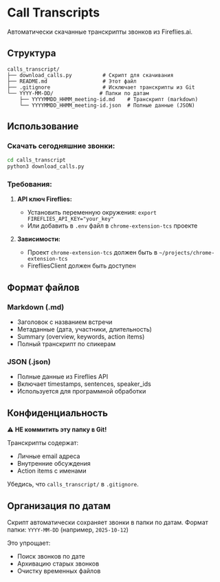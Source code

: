# Call Transcripts

Автоматически скачанные транскрипты звонков из Fireflies.ai.

## Структура

```
calls_transcript/
├── download_calls.py          # Скрипт для скачивания
├── README.md                  # Этот файл
├── .gitignore                 # Исключает транскрипты из Git
└── YYYY-MM-DD/               # Папки по датам
    ├── YYYYMMDD_HHMM_meeting-id.md    # Транскрипт (markdown)
    └── YYYYMMDD_HHMM_meeting-id.json  # Полные данные (JSON)
```

## Использование

### Скачать сегодняшние звонки:

```bash
cd calls_transcript
python3 download_calls.py
```

### Требования:

1. **API ключ Fireflies:**
   - Установить переменную окружения: `export FIREFLIES_API_KEY="your_key"`
   - Или добавить в `.env` файл в `chrome-extension-tcs` проекте

2. **Зависимости:**
   - Проект `chrome-extension-tcs` должен быть в `~/projects/chrome-extension-tcs`
   - FirefliesClient должен быть доступен

## Формат файлов

### Markdown (.md)
- Заголовок с названием встречи
- Метаданные (дата, участники, длительность)
- Summary (overview, keywords, action items)
- Полный транскрипт по спикерам

### JSON (.json)
- Полные данные из Fireflies API
- Включает timestamps, sentences, speaker_ids
- Используется для программной обработки

## Конфиденциальность

⚠️ **НЕ коммитить эту папку в Git!**

Транскрипты содержат:
- Личные email адреса
- Внутренние обсуждения
- Action items с именами

Убедись, что `calls_transcript/` в `.gitignore`.

## Организация по датам

Скрипт автоматически сохраняет звонки в папки по датам.
Формат папки: `YYYY-MM-DD` (например, `2025-10-12`)

Это упрощает:
- Поиск звонков по дате
- Архивацию старых звонков
- Очистку временных файлов
